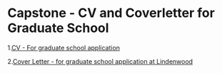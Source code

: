 # Capstone - CV and Coverletter for Graduate School
1.[CV - For graduate school application](CV.html)

2.[Cover Letter - for graduate school application at Lindenwood](coverletter.html)
